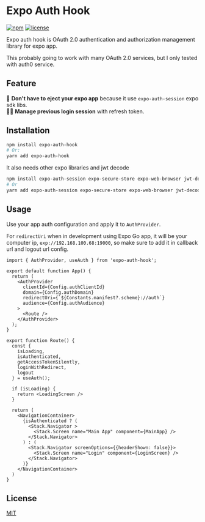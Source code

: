 # Expo Auth Hook
[![npm](https://img.shields.io/npm/v/expo-auth-hook?logo=npm)](https://www.npmjs.com/package/expo-auth-hook)
[![license](https://img.shields.io/github/license/ngwie/expo-auth-hook)](https://choosealicense.com/licenses/mit/)

Expo auth hook is OAuth 2.0 authentication and authorization management library for expo app.

This probably going to work with many OAuth 2.0 services, but I only tested with auth0 service.

## Feature

🚀 **Don't have to eject your expo app** because it use `expo-auth-session` expo sdk libs.<br/>
👨‍🚀 **Manage previous login session** with refresh token.<br/>

## Installation

```bash
npm install expo-auth-hook
# Or:
yarn add expo-auth-hook
```

It also needs other expo libraries and jwt decode
```bash
npm install expo-auth-session expo-secure-store expo-web-browser jwt-decode
# Or
yarn add expo-auth-session expo-secure-store expo-web-browser jwt-decode
```

## Usage

Use your app auth configuration and apply it to `AuthProvider`.

For `redirectUri` when in development using Expo Go app, it will be your computer ip, `exp://192.168.100.68:19000`, so make sure to add it in callback url and logout url config.

```tsx
import { AuthProvider, useAuth } from 'expo-auth-hook';

export default function App() {
  return (
    <AuthProvider
      clientId={Config.authClientId}
      domain={Config.authDomain}
      redirectUri={`${Constants.manifest?.scheme}://auth`}
      audience={Config.authAudience}
    >
      <Route />
    </AuthProvider>
  );
}

export function Route() {
  const {
    isLoading,
    isAuthenticated,
    getAccessTokenSilently,
    loginWithRedirect,
    logout
  } = useAuth();

  if (isLoading) {
    return <LoadingScreen />
  }

  return (
    <NavigationContainer>
      {isAuthenticated ? (
        <Stack.Navigator >
          <Stack.Screen name="Main App" component={MainApp} />
        </Stack.Navigator>
      ) : (
        <Stack.Navigator screenOptions={{headerShown: false}}>
          <Stack.Screen name="Login" component={LoginScreen} />
        </Stack.Navigator>
      )}
    </NavigationContainer>
  )
}
```

## License
[MIT](https://choosealicense.com/licenses/mit/)
